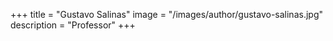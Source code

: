 +++
title = "Gustavo Salinas"
image = "/images/author/gustavo-salinas.jpg"
description = "Professor"
+++
